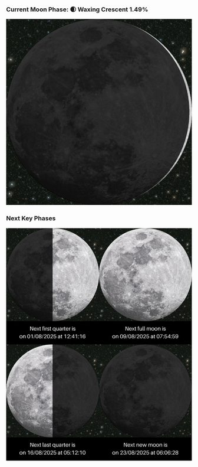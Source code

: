 ### Current Moon Phase: 🌒 Waxing Crescent 1.49%
![Moon Phase](moonphase.png)
### Next Key Phases
![Gallery](gallery.png)